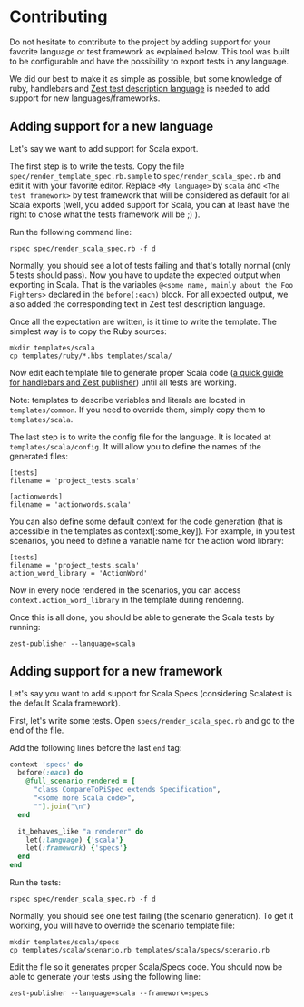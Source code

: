 Contributing
============

Do not hesitate to contribute to the project by adding support for your favorite language or test framework as explained below. This tool was built to be configurable and have the possibility to export tests in any language.

We did our best to make it as simple as possible, but some knowledge of ruby, handlebars and [Zest test description language](https://zest.smartesting.com/tdl_documentation.html) is needed to add support for new languages/frameworks.

Adding support for a new language
---------------------------------

Let's say we want to add support for Scala export.

The first step is to write the tests. Copy the file ``spec/render_template_spec.rb.sample``  to ``spec/render_scala_spec.rb`` and edit it with your favorite editor. Replace ``<My language>`` by ``scala`` and ``<The test framework>`` by test framework that will be considered as default for all Scala exports (well, you added support for Scala, you can at least have the right to chose what the tests framework will be ;) ).

Run the following command line:

```shell
rspec spec/render_scala_spec.rb -f d
```


Normally, you should see a lot of tests failing and that's totally normal (only 5 tests should pass).
Now you have to update the expected output when exporting in Scala. That is the variables ``@<some name, mainly about the Foo Fighters>`` declared in the ``before(:each)`` block. For all expected output, we also added the corresponding text in Zest test description language.

Once all the expectation are written, is it time to write the template. The simplest way is to copy the Ruby sources:

```shell
mkdir templates/scala
cp templates/ruby/*.hbs templates/scala/
```


Now edit each template file to generate proper Scala code ([a quick guide for handlebars and Zest publisher](https://github.com/Smartesting/zest-publisher/blob/master/docs/handlebars.md>)) until all tests are working.

Note: templates to describe variables and literals are located in ``templates/common``. If you need to override them, simply copy them to ``templates/scala``.

The last step is to write the config file for the language. It is located at ``templates/scala/config``. It will allow you to define the names of the generated files:

```
[tests]
filename = 'project_tests.scala'

[actionwords]
filename = 'actionwords.scala'
```


You can also define some default context for the code generation (that is accessible in the templates as context[:some_key]). For example, in you test scenarios, you need to define a variable name for the action word library:

```
[tests]
filename = 'project_tests.scala'
action_word_library = 'ActionWord'
```


Now in every node rendered in the scenarios, you can access ``context.action_word_library`` in the template during rendering.

Once this is all done, you should be able to generate the Scala tests by running:

```shell
zest-publisher --language=scala
```


Adding support for a new framework
----------------------------------

Let's say you want to add support for Scala Specs (considering Scalatest is the default Scala framework).

First, let's write some tests. Open ``specs/render_scala_spec.rb`` and go to the end of the file.

Add the following lines before the last ``end`` tag:

```ruby
context 'specs' do
  before(:each) do
    @full_scenario_rendered = [
      "class CompareToPiSpec extends Specification",
      "<some more Scala code>",
      ""].join("\n")
  end

  it_behaves_like "a renderer" do
    let(:language) {'scala'}
    let(:framework) {'specs'}
  end
end
```


Run the tests:

```shell
rspec spec/render_scala_spec.rb -f d
```


Normally, you should see one test failing (the scenario generation). To get it working, you will have to override the scenario template file:

```shell
mkdir templates/scala/specs
cp templates/scala/scenario.rb templates/scala/specs/scenario.rb
```


Edit the file so it generates proper Scala/Specs code. You should now be able to generate your tests using the following line:

```shell
zest-publisher --language=scala --framework=specs
```
